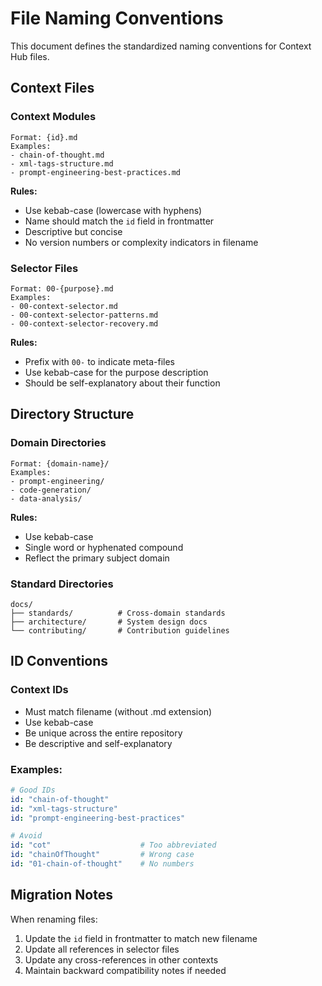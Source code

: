 # File Naming Conventions

This document defines the standardized naming conventions for Context Hub files.

## Context Files

### Context Modules
```
Format: {id}.md
Examples:
- chain-of-thought.md
- xml-tags-structure.md
- prompt-engineering-best-practices.md
```

**Rules:**
- Use kebab-case (lowercase with hyphens)
- Name should match the `id` field in frontmatter
- Descriptive but concise
- No version numbers or complexity indicators in filename

### Selector Files
```
Format: 00-{purpose}.md
Examples:
- 00-context-selector.md
- 00-context-selector-patterns.md
- 00-context-selector-recovery.md
```

**Rules:**
- Prefix with `00-` to indicate meta-files
- Use kebab-case for the purpose description
- Should be self-explanatory about their function

## Directory Structure

### Domain Directories
```
Format: {domain-name}/
Examples:
- prompt-engineering/
- code-generation/
- data-analysis/
```

**Rules:**
- Use kebab-case
- Single word or hyphenated compound
- Reflect the primary subject domain

### Standard Directories
```
docs/
├── standards/          # Cross-domain standards
├── architecture/       # System design docs
└── contributing/       # Contribution guidelines
```

## ID Conventions

### Context IDs
- Must match filename (without .md extension)
- Use kebab-case
- Be unique across the entire repository
- Be descriptive and self-explanatory

### Examples:
```yaml
# Good IDs
id: "chain-of-thought"
id: "xml-tags-structure"
id: "prompt-engineering-best-practices"

# Avoid
id: "cot"                    # Too abbreviated
id: "chainOfThought"         # Wrong case
id: "01-chain-of-thought"    # No numbers
```

## Migration Notes

When renaming files:
1. Update the `id` field in frontmatter to match new filename
2. Update all references in selector files
3. Update any cross-references in other contexts
4. Maintain backward compatibility notes if needed